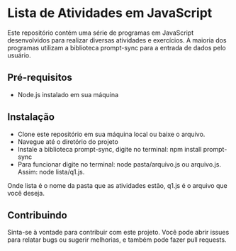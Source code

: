 # Lista de Atividades em JavaScript
Este repositório contém uma série de programas em JavaScript desenvolvidos para realizar diversas atividades e exercícios. A maioria dos programas utilizam a biblioteca prompt-sync para a entrada de dados pelo usuário.

## Pré-requisitos
- Node.js instalado em sua máquina

## Instalação
- Clone este repositório em sua máquina local ou baixe o arquivo.
- Navegue até o diretório do projeto
- Instale a biblioteca prompt-sync, digite no terminal: npm install prompt-sync
- Para funcionar digite no terminal: node pasta/arquivo.js ou arquivo.js. Assim: node lista/q1.js.

Onde lista é o nome da pasta que as atividades estão, q1.js é o arquivo que você deseja.

## Contribuindo
Sinta-se à vontade para contribuir com este projeto. Você pode abrir issues para relatar bugs ou sugerir melhorias, e também pode fazer pull requests.

